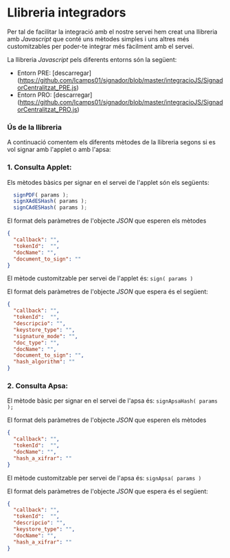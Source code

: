 # Llibreria integradors

Per tal de facilitar la integració amb el nostre servei hem creat una llibreria amb _Javascript_ que conté uns mètodes simples i uns
altres més customitzables per poder-te integrar més fàcilment amb el servei.

La llibreria _Javascript_ pels diferents entorns són la següent:

* Entorn PRE: [descarregar] (https://github.com/lcamps01/signador/blob/master/integracioJS/SignadorCentralitzat_PRE.js)
* Entorn PRO: [descarregar] (https://github.com/lcamps01/signador/blob/master/integracioJS/SignadorCentralitzat_PRO.js)

### Ús de la llibreria

A continuació comentem els diferents mètodes de la llibreria segons si es vol signar amb l'applet o amb l'apsa:

### 1. Consulta Applet:

Els mètodes bàsics per signar en el servei de l'applet són els següents:

````javascript
  signPDF( params );
  signXAdESHash( params );
  signCAdESHash( params );
````

El format dels paràmetres de l'objecte _JSON_ que esperen els mètodes 

````json
{
  "callback": "",
  "tokenId":  "",
  "docName": "",
  "document_to_sign": ""
}
````

El mètode customitzable per servei de l'applet és: ``sign( params )``

El format dels paràmetres de l'objecte _JSON_ que espera és el següent: 

````json
{
  "callback": "",
  "tokenId":  "",
  "descripcio": "",
  "keystore_type": "",
  "signature_mode": "",
  "doc_type": "",
  "docName": "",
  "document_to_sign": "",
  "hash_algorithm": ""
}
````

### 2. Consulta Apsa:

El mètode bàsic per signar en el servei de l'apsa és: ``signApsaHash( params );``

El format dels paràmetres de l'objecte _JSON_ que esperen els mètodes 

````json
{
  "callback": "",
  "tokenId":  "",
  "docName": "",
  "hash_a_xifrar": ""
}
````

El mètode customitzable per servei de l'apsa és: ``signApsa( params )``

El format dels paràmetres de l'objecte _JSON_ que espera és el següent: 

````json
{
  "callback": "",
  "tokenId":  "",
  "descripcio": "",
  "keystore_type": "",
  "docName": "",
  "hash_a_xifrar": ""
}
````

